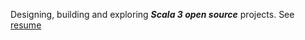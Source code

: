 Designing, building and exploring ***Scala 3 open source*** projects. See [resume](https://github.com/objektwerks/resume)

<!-- Top Github annual commit number: ***14,447*** -->
<!-- Top Github monthly commit number: ***1,793*** -->

<!-- ![Stats](https://github-readme-stats.vercel.app/api?username=objektwerks&show_icons=true&hide_border=true) -->
